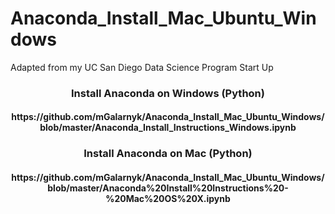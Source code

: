 # Anaconda_Install_Mac_Ubuntu_Windows
Adapted from my UC San Diego Data Science Program Start Up

<h3 align = "center"> Install Anaconda on Windows (Python)</h3>
<h4 align="center"> https://github.com/mGalarnyk/Anaconda_Install_Mac_Ubuntu_Windows/blob/master/Anaconda_Install_Instructions_Windows.ipynb </h4>

<h3 align = "center"> Install Anaconda on Mac (Python)</h3>

<h4 align="center"> https://github.com/mGalarnyk/Anaconda_Install_Mac_Ubuntu_Windows/blob/master/Anaconda%20Install%20Instructions%20-%20Mac%20OS%20X.ipynb </h4>